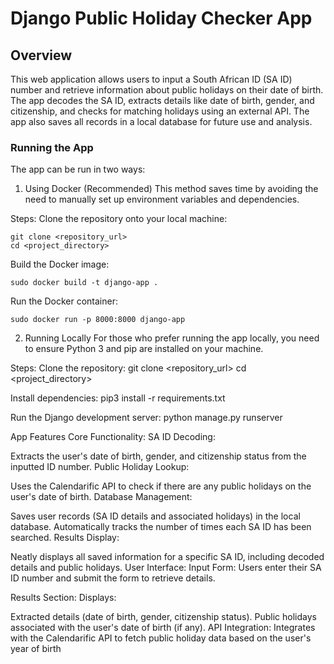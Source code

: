 # Django Public Holiday Checker App
## Overview
This web application allows users to input a South African ID (SA ID) number and retrieve information about public holidays on their date of birth. The app decodes the SA ID, extracts details like date of birth, gender, and citizenship, and checks for matching holidays using an external API. The app also saves all records in a local database for future use and analysis.

### Running the App
The app can be run in two ways:

1. Using Docker (Recommended)
This method saves time by avoiding the need to manually set up environment variables and dependencies.

Steps:
Clone the repository onto your local machine:
```
git clone <repository_url>
cd <project_directory>
```

Build the Docker image:
```
sudo docker build -t django-app .
```

Run the Docker container:
```
sudo docker run -p 8000:8000 django-app
```

2. Running Locally
For those who prefer running the app locally, you need to ensure Python 3 and pip are installed on your machine.

Steps:
Clone the repository:
git clone <repository_url>
cd <project_directory>

Install dependencies:
pip3 install -r requirements.txt

Run the Django development server:
python manage.py runserver


App Features
Core Functionality:
SA ID Decoding:

Extracts the user's date of birth, gender, and citizenship status from the inputted ID number.
Public Holiday Lookup:

Uses the Calendarific API to check if there are any public holidays on the user's date of birth.
Database Management:

Saves user records (SA ID details and associated holidays) in the local database.
Automatically tracks the number of times each SA ID has been searched.
Results Display:

Neatly displays all saved information for a specific SA ID, including decoded details and public holidays.
User Interface:
Input Form: Users enter their SA ID number and submit the form to retrieve details.

Results Section: Displays:

Extracted details (date of birth, gender, citizenship status).
Public holidays associated with the user's date of birth (if any).
API Integration:
Integrates with the Calendarific API to fetch public holiday data based on the user's year of birth
